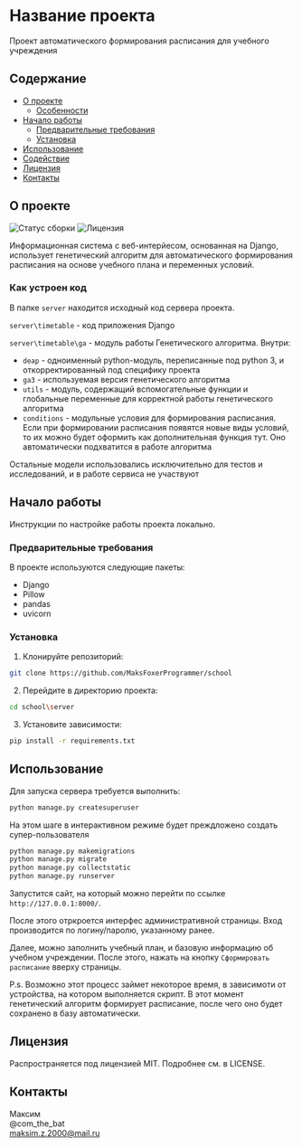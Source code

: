 # Название проекта

Проект автоматического формирования расписания для учебного учреждения

## Содержание

- [О проекте](#о-проекте)
  - [Особенности](#особенности)
- [Начало работы](#начало-работы)
  - [Предварительные требования](#предварительные-требования)
  - [Установка](#установка)
- [Использование](#использование)
- [Содействие](#содействие)
- [Лицензия](#лицензия)
- [Контакты](#контакты)

## О проекте

![Статус сборки](https://img.shields.io/badge/build-stop-1?color=red)
![Лицензия](https://img.shields.io/badge/license-MIT-blue)

Информационная система с веб-интерйесом, основанная на Django, использует генетический алгоритм для автоматического формирования расписания на основе учебного плана и переменных условий.


### Как устроен код

В папке `server` находится исходный код сервера проекта.

`server\timetable` - код приложения Django

`server\timetable\ga` - модуль работы Генетического алгоритма.
Внутри: 
- `deap` - одноименный python-модуль, переписанные под python 3, и откорректированный под специфику проекта
- `ga3` - используемая версия генетического алгоритма
- `utils` - модуль, содержащий вспомогательные функции и глобальные переменные для корректной работы генетического алгоритма
- `conditions` - модульные условия для формирования расписания. Если при формировании расписания появятся новые виды условий, то их можно будет оформить как дополнительная функция тут. Оно автоматически подхватится в работе алгоритма

Остальные модели использовались исключительно для тестов и исследований, и в работе сервиса не участвуют


## Начало работы

Инструкции по настройке работы проекта локально. 

### Предварительные требования

В проекте используются следующие пакеты:

- Django
- Pillow
- pandas
- uvicorn



### Установка

1. Клонируйте репозиторий:

```bash
git clone https://github.com/MaksFoxerProgrammer/school
```

2. Перейдите в директорию проекта:

```bash
cd school\server
```

3. Установите зависимости:

```bash
pip install -r requirements.txt
```

## Использование

Для запуска сервера требуется выполнить:

```bash
python manage.py createsuperuser
```
На этом шаге в интерактивном режиме будет преждложено создать супер-пользователя

```bash
python manage.py makemigrations
python manage.py migrate
python manage.py collectstatic
python manage.py runserver
```

Запустится сайт, на который можно перейти по ссылке `http://127.0.0.1:8000/`.

После этого отркроется интерфес административной страницы. Вход производится по логину/паролю, указанному ранее. 

Далее, можно заполнить учебный план, и базовую информацию об учебном учреждении. После этого, нажать на кнопку `Сформировать расписание` вверху страницы.

P.s. Возможно этот процесс займет некоторое время, в зависимоти от устройства, на котором выполняется скрипт. В этот момент генетический алгоритм формирует расписание, после чего оно будет сохранено в базу автоматически.


## Лицензия

Распространяется под лицензией MIT. Подробнее см. в LICENSE.

## Контакты

Максим \
@com_the_bat \
maksim.z.2000@mail.ru
